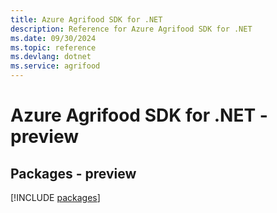 ```yaml
---
title: Azure Agrifood SDK for .NET
description: Reference for Azure Agrifood SDK for .NET
ms.date: 09/30/2024
ms.topic: reference
ms.devlang: dotnet
ms.service: agrifood
---
```

# Azure Agrifood SDK for .NET - preview
## Packages - preview
[!INCLUDE [packages](agrifood-index.md)]